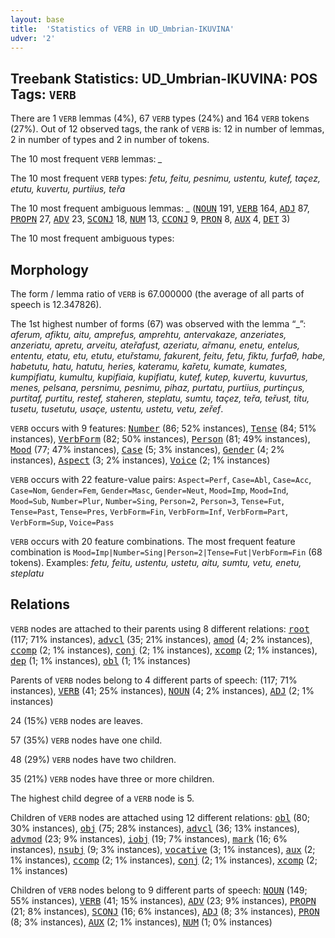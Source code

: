 ```yaml
---
layout: base
title:  'Statistics of VERB in UD_Umbrian-IKUVINA'
udver: '2'
---
```


## Treebank Statistics: UD_Umbrian-IKUVINA: POS Tags: `VERB`

There are 1 `VERB` lemmas (4%), 67 `VERB` types (24%) and 164 `VERB` tokens (27%).
Out of 12 observed tags, the rank of `VERB` is: 12 in number of lemmas, 2 in number of types and 2 in number of tokens.

The 10 most frequent `VERB` lemmas: <em>_</em>

The 10 most frequent `VERB` types:  <em>fetu, feitu, pesnimu, ustentu, kutef, taçez, etutu, kuvertu, purtiius, teřa</em>

The 10 most frequent ambiguous lemmas: <em>_</em> (<tt><a href="xum_ikuvina-pos-NOUN.html">NOUN</a></tt> 191, <tt><a href="xum_ikuvina-pos-VERB.html">VERB</a></tt> 164, <tt><a href="xum_ikuvina-pos-ADJ.html">ADJ</a></tt> 87, <tt><a href="xum_ikuvina-pos-PROPN.html">PROPN</a></tt> 27, <tt><a href="xum_ikuvina-pos-ADV.html">ADV</a></tt> 23, <tt><a href="xum_ikuvina-pos-SCONJ.html">SCONJ</a></tt> 18, <tt><a href="xum_ikuvina-pos-NUM.html">NUM</a></tt> 13, <tt><a href="xum_ikuvina-pos-CCONJ.html">CCONJ</a></tt> 9, <tt><a href="xum_ikuvina-pos-PRON.html">PRON</a></tt> 8, <tt><a href="xum_ikuvina-pos-AUX.html">AUX</a></tt> 4, <tt><a href="xum_ikuvina-pos-DET.html">DET</a></tt> 3)

The 10 most frequent ambiguous types:  



## Morphology

The form / lemma ratio of `VERB` is 67.000000 (the average of all parts of speech is 12.347826).

The 1st highest number of forms (67) was observed with the lemma “_”: <em>aferum, afiktu, aitu, amprefus, amprehtu, antervakaze, anzeriates, anzeriatu, apretu, arveitu, ateřafust, azeriatu, ařmanu, enetu, entelus, ententu, etatu, etu, etutu, etuřstamu, fakurent, feitu, fetu, fiktu, furfaθ, habe, habetutu, hatu, hatutu, heries, kateramu, kařetu, kumate, kumates, kumpifiatu, kumultu, kupifiaia, kupifiatu, kutef, kutep, kuvertu, kuvurtus, menes, pelsana, persnimu, pesnimu, pihaz, purtatu, purtiius, purtinçus, purtitaf, purtitu, restef, staheren, steplatu, sumtu, taçez, teřa, teřust, titu, tusetu, tusetutu, usaçe, ustentu, ustetu, vetu, zeřef</em>.

`VERB` occurs with 9 features: <tt><a href="xum_ikuvina-feat-Number.html">Number</a></tt> (86; 52% instances), <tt><a href="xum_ikuvina-feat-Tense.html">Tense</a></tt> (84; 51% instances), <tt><a href="xum_ikuvina-feat-VerbForm.html">VerbForm</a></tt> (82; 50% instances), <tt><a href="xum_ikuvina-feat-Person.html">Person</a></tt> (81; 49% instances), <tt><a href="xum_ikuvina-feat-Mood.html">Mood</a></tt> (77; 47% instances), <tt><a href="xum_ikuvina-feat-Case.html">Case</a></tt> (5; 3% instances), <tt><a href="xum_ikuvina-feat-Gender.html">Gender</a></tt> (4; 2% instances), <tt><a href="xum_ikuvina-feat-Aspect.html">Aspect</a></tt> (3; 2% instances), <tt><a href="xum_ikuvina-feat-Voice.html">Voice</a></tt> (2; 1% instances)

`VERB` occurs with 22 feature-value pairs: `Aspect=Perf`, `Case=Abl`, `Case=Acc`, `Case=Nom`, `Gender=Fem`, `Gender=Masc`, `Gender=Neut`, `Mood=Imp`, `Mood=Ind`, `Mood=Sub`, `Number=Plur`, `Number=Sing`, `Person=2`, `Person=3`, `Tense=Fut`, `Tense=Past`, `Tense=Pres`, `VerbForm=Fin`, `VerbForm=Inf`, `VerbForm=Part`, `VerbForm=Sup`, `Voice=Pass`

`VERB` occurs with 20 feature combinations.
The most frequent feature combination is `Mood=Imp|Number=Sing|Person=2|Tense=Fut|VerbForm=Fin` (68 tokens).
Examples: <em>fetu, feitu, ustentu, ustetu, aitu, sumtu, vetu, enetu, steplatu</em>


## Relations

`VERB` nodes are attached to their parents using 8 different relations: <tt><a href="xum_ikuvina-dep-root.html">root</a></tt> (117; 71% instances), <tt><a href="xum_ikuvina-dep-advcl.html">advcl</a></tt> (35; 21% instances), <tt><a href="xum_ikuvina-dep-amod.html">amod</a></tt> (4; 2% instances), <tt><a href="xum_ikuvina-dep-ccomp.html">ccomp</a></tt> (2; 1% instances), <tt><a href="xum_ikuvina-dep-conj.html">conj</a></tt> (2; 1% instances), <tt><a href="xum_ikuvina-dep-xcomp.html">xcomp</a></tt> (2; 1% instances), <tt><a href="xum_ikuvina-dep-dep.html">dep</a></tt> (1; 1% instances), <tt><a href="xum_ikuvina-dep-obl.html">obl</a></tt> (1; 1% instances)

Parents of `VERB` nodes belong to 4 different parts of speech:  (117; 71% instances), <tt><a href="xum_ikuvina-pos-VERB.html">VERB</a></tt> (41; 25% instances), <tt><a href="xum_ikuvina-pos-NOUN.html">NOUN</a></tt> (4; 2% instances), <tt><a href="xum_ikuvina-pos-ADJ.html">ADJ</a></tt> (2; 1% instances)

24 (15%) `VERB` nodes are leaves.

57 (35%) `VERB` nodes have one child.

48 (29%) `VERB` nodes have two children.

35 (21%) `VERB` nodes have three or more children.

The highest child degree of a `VERB` node is 5.

Children of `VERB` nodes are attached using 12 different relations: <tt><a href="xum_ikuvina-dep-obl.html">obl</a></tt> (80; 30% instances), <tt><a href="xum_ikuvina-dep-obj.html">obj</a></tt> (75; 28% instances), <tt><a href="xum_ikuvina-dep-advcl.html">advcl</a></tt> (36; 13% instances), <tt><a href="xum_ikuvina-dep-advmod.html">advmod</a></tt> (23; 9% instances), <tt><a href="xum_ikuvina-dep-iobj.html">iobj</a></tt> (19; 7% instances), <tt><a href="xum_ikuvina-dep-mark.html">mark</a></tt> (16; 6% instances), <tt><a href="xum_ikuvina-dep-nsubj.html">nsubj</a></tt> (9; 3% instances), <tt><a href="xum_ikuvina-dep-vocative.html">vocative</a></tt> (3; 1% instances), <tt><a href="xum_ikuvina-dep-aux.html">aux</a></tt> (2; 1% instances), <tt><a href="xum_ikuvina-dep-ccomp.html">ccomp</a></tt> (2; 1% instances), <tt><a href="xum_ikuvina-dep-conj.html">conj</a></tt> (2; 1% instances), <tt><a href="xum_ikuvina-dep-xcomp.html">xcomp</a></tt> (2; 1% instances)

Children of `VERB` nodes belong to 9 different parts of speech: <tt><a href="xum_ikuvina-pos-NOUN.html">NOUN</a></tt> (149; 55% instances), <tt><a href="xum_ikuvina-pos-VERB.html">VERB</a></tt> (41; 15% instances), <tt><a href="xum_ikuvina-pos-ADV.html">ADV</a></tt> (23; 9% instances), <tt><a href="xum_ikuvina-pos-PROPN.html">PROPN</a></tt> (21; 8% instances), <tt><a href="xum_ikuvina-pos-SCONJ.html">SCONJ</a></tt> (16; 6% instances), <tt><a href="xum_ikuvina-pos-ADJ.html">ADJ</a></tt> (8; 3% instances), <tt><a href="xum_ikuvina-pos-PRON.html">PRON</a></tt> (8; 3% instances), <tt><a href="xum_ikuvina-pos-AUX.html">AUX</a></tt> (2; 1% instances), <tt><a href="xum_ikuvina-pos-NUM.html">NUM</a></tt> (1; 0% instances)

